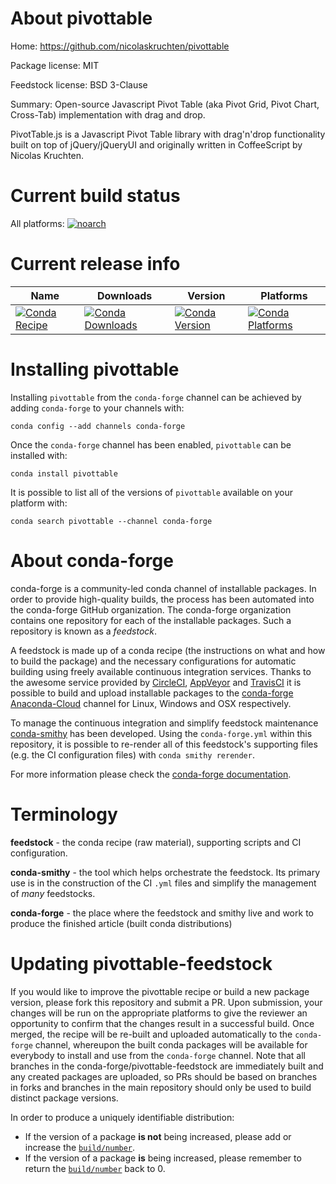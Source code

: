 About pivottable
================

Home: https://github.com/nicolaskruchten/pivottable

Package license: MIT

Feedstock license: BSD 3-Clause

Summary: Open-source Javascript Pivot Table (aka Pivot Grid, Pivot Chart, Cross-Tab) implementation with drag and drop.

PivotTable.js is a Javascript Pivot Table library with drag'n'drop
functionality built on top of jQuery/jQueryUI and originally written
in CoffeeScript by Nicolas Kruchten.


Current build status
====================

All platforms:
[![noarch](https://img.shields.io/circleci/project/github/conda-forge/pivottable-feedstock/master.svg?label=noarch)](https://circleci.com/gh/conda-forge/pivottable-feedstock)

Current release info
====================

| Name | Downloads | Version | Platforms |
| --- | --- | --- | --- |
| [![Conda Recipe](https://img.shields.io/badge/recipe-pivottable-green.svg)](https://anaconda.org/conda-forge/pivottable) | [![Conda Downloads](https://img.shields.io/conda/dn/conda-forge/pivottable.svg)](https://anaconda.org/conda-forge/pivottable) | [![Conda Version](https://img.shields.io/conda/vn/conda-forge/pivottable.svg)](https://anaconda.org/conda-forge/pivottable) | [![Conda Platforms](https://img.shields.io/conda/pn/conda-forge/pivottable.svg)](https://anaconda.org/conda-forge/pivottable) |

Installing pivottable
=====================

Installing `pivottable` from the `conda-forge` channel can be achieved by adding `conda-forge` to your channels with:

```
conda config --add channels conda-forge
```

Once the `conda-forge` channel has been enabled, `pivottable` can be installed with:

```
conda install pivottable
```

It is possible to list all of the versions of `pivottable` available on your platform with:

```
conda search pivottable --channel conda-forge
```


About conda-forge
=================

conda-forge is a community-led conda channel of installable packages.
In order to provide high-quality builds, the process has been automated into the
conda-forge GitHub organization. The conda-forge organization contains one repository
for each of the installable packages. Such a repository is known as a *feedstock*.

A feedstock is made up of a conda recipe (the instructions on what and how to build
the package) and the necessary configurations for automatic building using freely
available continuous integration services. Thanks to the awesome service provided by
[CircleCI](https://circleci.com/), [AppVeyor](https://www.appveyor.com/)
and [TravisCI](https://travis-ci.org/) it is possible to build and upload installable
packages to the [conda-forge](https://anaconda.org/conda-forge)
[Anaconda-Cloud](https://anaconda.org/) channel for Linux, Windows and OSX respectively.

To manage the continuous integration and simplify feedstock maintenance
[conda-smithy](https://github.com/conda-forge/conda-smithy) has been developed.
Using the ``conda-forge.yml`` within this repository, it is possible to re-render all of
this feedstock's supporting files (e.g. the CI configuration files) with ``conda smithy rerender``.

For more information please check the [conda-forge documentation](https://conda-forge.org/docs/).

Terminology
===========

**feedstock** - the conda recipe (raw material), supporting scripts and CI configuration.

**conda-smithy** - the tool which helps orchestrate the feedstock.
                   Its primary use is in the construction of the CI ``.yml`` files
                   and simplify the management of *many* feedstocks.

**conda-forge** - the place where the feedstock and smithy live and work to
                  produce the finished article (built conda distributions)


Updating pivottable-feedstock
=============================

If you would like to improve the pivottable recipe or build a new
package version, please fork this repository and submit a PR. Upon submission,
your changes will be run on the appropriate platforms to give the reviewer an
opportunity to confirm that the changes result in a successful build. Once
merged, the recipe will be re-built and uploaded automatically to the
`conda-forge` channel, whereupon the built conda packages will be available for
everybody to install and use from the `conda-forge` channel.
Note that all branches in the conda-forge/pivottable-feedstock are
immediately built and any created packages are uploaded, so PRs should be based
on branches in forks and branches in the main repository should only be used to
build distinct package versions.

In order to produce a uniquely identifiable distribution:
 * If the version of a package **is not** being increased, please add or increase
   the [``build/number``](https://conda.io/docs/user-guide/tasks/build-packages/define-metadata.html#build-number-and-string).
 * If the version of a package **is** being increased, please remember to return
   the [``build/number``](https://conda.io/docs/user-guide/tasks/build-packages/define-metadata.html#build-number-and-string)
   back to 0.
